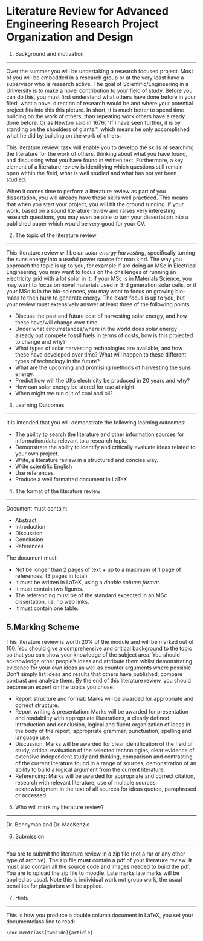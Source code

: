 Literature Review for Advanced Engineering Research Project Organization and Design
=========================

1. Background and motivation
----------------------------

Over the summer you will be undertaking a research focused project.  Most of you will be embedded in a research group or at the very least have a supervisor who is research active.  The goal of Scientific/Engineering in a University is to make a novel contribution to your field of study.  Before you can do this, you must first understand what others have done before in your filed, what a novel direction of research would be and where your potential project fits into this this picture.  In short, it is much better to spend time building on the work of others, than repeating work others have already done before.  Or as Newton said in 1676, "If I have seen further, it is by standing on the shoulders of giants.", which means he only accomplished what he did by building on the work of others.

This literature review, task will enable you to develop the skills of searching the literature for the work of others, thinking about what you have found, and discussing what you have found in written text.  Furthermore, a key element of a literature review is identifying which questions still remain open within the field, what is well studied and what has not yet been studied.

When it comes time to perform a literature review as part of you dissertation, you will already have these skills well practiced.  This means that when you start your project, you will hit the ground running. If your work, based on a sound literature review and raises very interesting research questions, you may even be able to turn your dissertation into a published paper which would be very good for your CV.

2. The topic of the literature review
-------------------------------------

This literature review will be *on solar energy harvesting*, specifically turning the suns energy into a useful power source for man kind.  The way you approach the topic is up to you, for example if are doing an MSc in Electrical Engineering, you may want to focus on the challenges of running an electricity grid with a lot solar in it.  If your MSc is in Materials Science, you may want to focus on novel materials used in 3rd generation solar cells, or if your MSc is in the bio-sciences, you may want to focus on growing bio-mass to then burn to generate energy.  The exact focus is up to you, but your review must extensively answer at least three of the following points.

 - Discuss the past and future cost of harvesting solar energy, and how these have/will change over time.
 - Under what circumstances/where in the world does solar energy already out compete fossil fuels in terms of costs, how is this projected to change and why?
 - What types of solar harvesting technologies are available, and how these have developed over time?  What will happen to these different types of technology in the future?
 - What are the upcoming and promising methods of harvesting the suns energy.
 - Predict how will the UKs electricity be produced in 20 years and why?
 - How can solar energy be stored for use at night.
 - When might we run out of coal and oil?


3. Learning Outcomes
--------------------

It is intended that you will demonstrate the following learning outcomes:

 - The ability to search the literature and other information sources for information/data relevant to a research topic.
 - Demonstrate the ability to identify and critically evaluate ideas related to your own project.
 - Write, a literature review in a structured and concise way.
 - Write scientific English
 - Use references.
 - Produce a well formatted document in LaTeX

4. The format of the literature review
--------------------------------------

Document must contain:

 - Abstract
 - Introduction
 - Discussion
 - Conclusion
 - References

The document must:
- Not be longer than 2 pages of text + up to a maximum of 1 page of references. (3 pages in total)
- It must be written in LaTeX, using a *double column format*.
- It must contain two figures.
- The referencing must be of the standard expected in an MSc dissertation, i.e. no web links.
- It must contain one table.


5.Marking Scheme
----------------

This literature review is worth 20% of the module and will be marked out of 100.  You should give a comprehensive and critical background to the topic so that you can show your knowledge of the subject area.  You should acknowledge other people’s ideas and attribute them whilst demonstrating evidence for your own ideas as well as counter arguments where possible.  Don’t simply list ideas and results that others have published, compare contrast and analyze them.  By the end of this literature review, you should become an expert on the topics you chose.

 - Report structure and format: Marks will be awarded for appropriate and correct structure.
 - Report writing & presentation: Marks will be awarded for presentation and readability with appropriate illustrations, a clearly defined introduction and conclusion, logical and fluent organization of ideas in the body of the report, appropriate grammar, punctuation, spelling and language use.
 - Discussion: Marks will be awarded for clear identification of the field of study, critical evaluation of the selected technologies, clear evidence of extensive independent study and thinking, comparison and contrasting of the current literature found in a range of sources, demonstration of an ability to build a logical argument from the current literature.
 - Referencing: Marks will be awarded for appropriate and correct citation, research with relevant literature, use of multiple sources, acknowledgment in the text of all sources for ideas quoted, paraphrased or accessed.

5. Who will mark my literature review?
--------------------------------------

Dr. Bonnyman and Dr. MacKenzie

6. Submission
-------------

You are to submit the literature review in a zip file (not a rar or any other type of archive).  The zip file **must** contain a pdf of your literature review.  It must also contain all the source code and images needed to build the pdf.  You are to upload the zip file to moodle.  Late marks late marks will be applied as usual.  Note this is individual work not group work, the usual penalties for plagiarism will be applied.

7. Hints
--------

This is how you produce a double column document in LaTeX, you set your documentclass line to read:

~~~~
\documentclass[twoside]{article} 
~~~~
